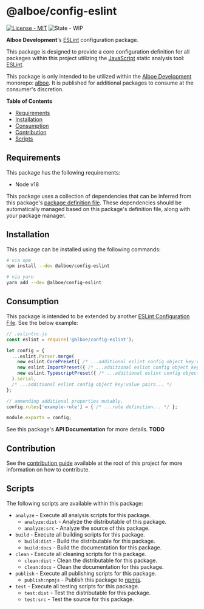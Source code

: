 # @alboe/config-eslint

[![License - MIT](https://shields.io/badge/License-MIT-blue?style=flat)](https://github.com/AlboeDev/alboe/blob/main/packages/config/eslint/LICENSE)
![State - WIP](https://shields.io/badge/State-WIP-orange?style=flat)

**Alboe Development**'s [ESLint](https://eslint.org/) configuration package.

This package is designed to provide a core configuration definition for all packages within this project utilizing the [JavaScript](https://www.javascript.com/) static analysis tool: [ESLint](https://eslint.org/).

This package is only intended to be utilized within the [Alboe Development](https://github.com/AlboeDev) monorepo: [alboe](https://github.com/AlboeDev/alboe). It is published for additional packages to consume at the consumer's discretion.

**Table of Contents**

* [Requirements](#requirements)
* [Installation](#installation)
* [Consumption](#consumption)
* [Contribution](#contribution)
* [Scripts](#scripts)

## Requirements

This package has the following requirements:

* Node v18

This package uses a collection of dependencies that can be inferred from this package's [package definition file](https://github.com/AlboeDev/alboe/blob/main/packages/config/eslint/package.json). These dependencies should be automatically managed based on this package's definition file, along with your package manager.

## Installation

This package can be installed using the following commands:

```bash
# via npm
npm install --dev @alboe/config-eslint

# via yarn
yarn add --dev @alboe/config-eslint
```

## Consumption

This package is intended to be extended by another [ESLint Configuration File](https://eslint.org/docs/latest/user-guide/configuring/configuration-files). See the below example:

```js
// .eslintrc.js
const eslint = require('@alboe/config-eslint');

let config = {
  ...eslint.Parser.merge(
    new eslint.CorePreset({ /* ...additional eslint config object key:value pairs... */ }),
    new eslint.ImportPreset({ /* ...additional eslint config object key:value pairs... */ }),
    new eslint.TypescriptPreset({ /* ...additional eslint config object key:value pairs... */ }),
  ).serial,
  /* ...additional eslint config object key:value pairs... */
};

// ammending additional properties mutably.
config.rules['example-rule'] = { /* ...rule definition... */ };

module.exports = config;
```

See this package's **API Documentation** for more details. **TODO**

## Contribution

See the [contribution guide](https://github.com/AlboeDev/alboe/blob/main/README.md) available at the root of this project for more information on how to contribute.

## Scripts

The following scripts are available within this package:

* `analyze` - Execute all analysis scripts for this package.
  * `analyze:dist` - Analyze the distributable of this package.
  * `analyze:src` - Analyze the source of this package.
* `build` - Execute all building scripts for this package.
  * `build:dist` - Build the distributable for this package.
  * `build:docs` - Build the documentation for this package.
* `clean` - Execute all cleaning scripts for this package.
  * `clean:dist` - Clean the distributable for this package.
  * `clean:docs` - Clean the documentation for this package.
* `publish` - Execute all publishing scripts for this package.
  * `publish:npmjs` - Publish this package to [npmjs](https://www.npmjs.com/).
* `test` - Execute all testing scripts for this package.
  * `test:dist` - Test the distributable for this package.
  * `test:src` - Test the source for this package.
